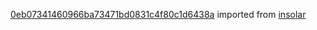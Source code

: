 [0eb07341460966ba73471bd0831c4f80c1d6438a](https://github.com/insolar/insolar/commit/0eb07341460966ba73471bd0831c4f80c1d6438a) imported from [insolar](https://github.com/insolar/insolar)
